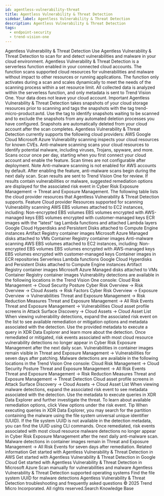 ```yaml
---
id: agentless-vulnerability-threat
title: Agentless Vulnerability & Threat Detection
sidebar_label: Agentless Vulnerability & Threat Detection
description: Agentless Vulnerability & Threat Detection
tags:
  - endpoint-security
  - trend-vision-one
---
```


 Agentless Vulnerability & Threat Detection Use Agentless Vulnerability & Threat Detection to scan for and detect vulnerabilities and malware in your cloud environment. Agentless Vulnerability & Threat Detection is a serverless function enabled in your connected cloud accounts. The function scans supported cloud resources for vulnerabilities and malware without impact to other resources or running applications. The function only activates during a scan and scales dynamically to meet the needs of the scanning process within a set resource limit. All collected data is analyzed within the serverless function, and only metadata is sent to Trend Vision One. Your data does not leave your cloud account. Important Agentless Vulnerability & Threat Detection takes snapshots of your cloud storage resources prior to scanning and tags the snapshots with the tag trend-micro-product:avtd. Use the tag to identify snapshots waiting to be scanned and to exclude the snapshots from any automated deletion processes you have configured. Snapshots are automatically deleted from your cloud account after the scan completes. Agentless Vulnerability & Threat Detection currently supports the following cloud providers: AWS Google Cloud Microsoft Azure Vulnerability scanning inspects your cloud resources for known CVEs. Anti-malware scanning scans your cloud resources to identify potential malware, including viruses, Trojans, spyware, and more. Scans occur once per day, starting when you first connect your cloud account and enable the feature. Scan times are not configurable after deployment. Note Anti-malware scanning is not enabled for AWS accounts by default. After enabling the feature, anti-malware scans begin during the next daily scan. Scan results are sent to Trend Vision One for review. If results contain vulnerabilities or malware, suggested remediation options are displayed for the associated risk event in Cyber Risk Exposure Management → Threat and Exposure Management. The following table lists the cloud provider resources that Agentless Vulnerability & Threat Detection supports. Feature Cloud provider Resources supported for scanning Vulnerability scanning AWS EBS volumes attached to EC2 instances, including: Non-encrypted EBS volumes EBS volumes encrypted with AWS-managed keys EBS volumes encrypted with customer-managed keys ECR images with the "latest" tag Lambda functions and attached Lambda layers Google Cloud Hyperdisks and Persistent Disks attached to Compute Engine instances Artifact Registry container images Microsoft Azure Managed disks attached to VMs Container Registry container images Anti-malware scanning AWS EBS volumes attached to EC2 instances, including: Non-encrypted EBS volumes EBS volumes encrypted with AWS-managed keys EBS volumes encrypted with customer-managed keys Container images in ECR repositories Serverless Lambda functions Google Cloud Hyperdisks and Persistent Disks attached to Compute Engine instances Artifact Registry container images Microsoft Azure Managed disks attached to VMs Container Registry container images Vulnerability detections are available in the following locations in the Trend Vision One console: Cloud Risk Management → Cloud Security Posture Cyber Risk Overview → Risk Overview → Cloud Assets → Risk Factors Cyber Risk Overview → Exposure Overview → Vulnerabilities Threat and Exposure Management → Risk Reduction Measures Threat and Exposure Management → All Risk Events Threat and Exposure Management → Vulnerabilities Cloud asset profile screens in Attack Surface Discovery → Cloud Assets → Cloud Asset List When viewing vulnerability detections, expand the associated risk event on the list to see available remediation or mitigation options and metadata associated with the detection. Use the provided metadata to execute a query in XDR Data Explorer and learn more about the detection. Once remediated or mitigated, risk events associated with most cloud resource vulnerability detections no longer appear in Cyber Risk Exposure Management after the next daily scan. Vulnerabilities in container images remain visible in Threat and Exposure Management → Vulnerabilities for seven days after patching. Malware detections are available in the following locations in the Trend Vision One console: Cloud Risk Management → Cloud Security Posture Threat and Exposure Management → All Risk Events Threat and Exposure Management → Risk Reduction Measures Threat and Exposure Management → Threat Detection Cloud asset profile screens in Attack Surface Discovery → Cloud Assets → Cloud Asset List When viewing malware detections, expand the associated risk event to see metadata associated with the detection. Use the metadata to execute queries in XDR Data Explorer and further investigate the threat. To learn about available remediation options, click View options under the risk event. Tip When executing queries in XDR Data Explorer, you may search for the partition containing the malware using the file system universal unique identifier (UUID). If the file system UUID is not available in the detection metadata, you can find the UUID using CLI commands. Once remediated, risk events associated with most cloud resource malware detections no longer appear in Cyber Risk Exposure Management after the next daily anti-malware scan. Malware detections in container images remain in Threat and Exposure Management → All Risk Events for seven days after remediation. Related information Get started with Agentless Vulnerability & Threat Detection in AWS Get started with Agentless Vulnerability & Threat Detection in Google Cloud Get started with Agentless Vulnerability & Threat Detection in Microsoft Azure Scan manually for vulnerabilities and malware Agentless Vulnerability & Threat Detection supported operating systems Find the file system UUID for malware detections Agentless Vulnerability & Threat Detection troubleshooting and frequently asked questions © 2025 Trend Micro Incorporated. All rights reserved.Search Knowledge Base